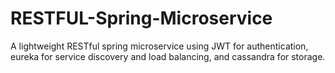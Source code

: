 # RESTFUL-Spring-Microservice
A lightweight RESTful spring microservice using JWT for authentication, eureka for service discovery and load balancing, and cassandra for storage.
